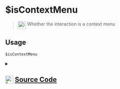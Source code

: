 # $isContextMenu
> <img align="top" src="https://upload.wikimedia.org/wikipedia/commons/thumb/e/e4/Infobox_info_icon.svg/160px-Infobox_info_icon.svg.png?20150409153300" alt="image" width="25" height="auto"> Whether the interaction is a context menu
## Usage
```
$isContextMenu
```
<details>
<summary>
    
## <img align="top" src="https://cdn4.iconfinder.com/data/icons/iconsimple-logotypes/512/github-512.png" alt="image" width="25" height="auto">  [Source Code](https://github.com/tryforge/ForgeScript-V2/blob/main/src/native/isContextMenu.ts)
    
</summary>
    
```ts
import { NativeFunction, Return } from "../structures"

export default new NativeFunction({
    name: "$isContextMenu",
    version: "1.0.6",
    description: "Whether the interaction is a context menu",
    unwrap: false,
    execute(ctx) {
        return this.success(Boolean(ctx.isContextCommand()))
    },
})

```
    
</details>